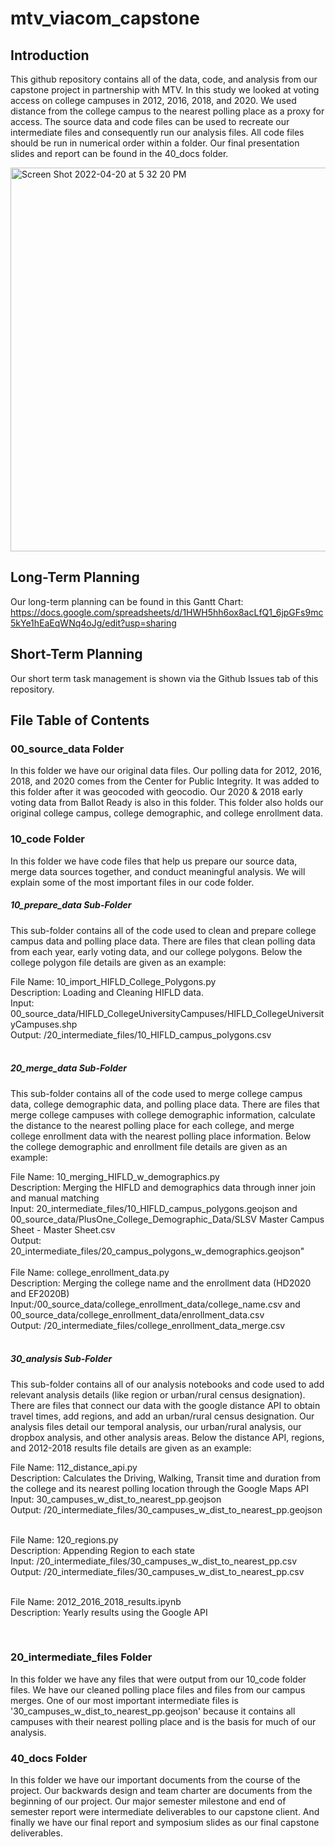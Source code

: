 # mtv_viacom_capstone

## Introduction
This github repository contains all of the data, code, and analysis from our capstone project in partnership with MTV. In this study we looked at voting access on college campuses in 2012, 2016, 2018, and 2020. We used distance from the college campus to the nearest polling place as a proxy for access. The source data and code files can be used to recreate our intermediate files and consequently run our analysis files. All code files should be run in numerical order within a folder. Our final presentation slides and report can be found in the 40_docs folder.

<img width="614" alt="Screen Shot 2022-04-20 at 5 32 20 PM" src="https://user-images.githubusercontent.com/30974949/164326523-3e959034-ce9a-4d36-b5e2-17e7fe02a667.png">


## Long-Term Planning
Our long-term planning can be found in this Gantt Chart: https://docs.google.com/spreadsheets/d/1HWH5hh6ox8acLfQ1_6jpGFs9mc5kYe1hEaEqWNq4oJg/edit?usp=sharing

## Short-Term Planning
Our short term task management is shown via the Github Issues tab of this repository.

## File Table of Contents

### 00_source_data Folder
In this folder we have our original data files. Our polling data for 2012, 2016, 2018, and 2020 comes from the Center for Public Integrity. It was added to this folder after it was geocoded with geocodio. Our 2020 & 2018 early voting data from Ballot Ready is also in this folder. This folder also holds our original college campus, college demographic, and college enrollment data.

### 10_code Folder
In this folder we have code files that help us prepare our source data, merge data sources together, and conduct meaningful analysis. We will explain some of the most important files in our code folder.

##### 10_prepare_data Sub-Folder
This sub-folder contains all of the code used to clean and prepare college campus data and polling place data. There are files that clean polling data from each year, early voting data, and our college polygons. Below the college polygon file details are given as an example:

   File Name: 10_import_HIFLD_College_Polygons.py  <br>
   Description: Loading and Cleaning HIFLD data. <br>
   Input: 00_source_data/HIFLD_CollegeUniversityCampuses/HIFLD_CollegeUniversityCampuses.shp <br>
   Output: /20_intermediate_files/10_HIFLD_campus_polygons.csv <br>
<br>

##### 20_merge_data Sub-Folder
This sub-folder contains all of the code used to merge college campus data, college demographic data, and polling place data. There are files that merge college campuses with college demographic information, calculate the distance to the nearest polling place for each college, and merge college enrollment data with the nearest polling place information. Below the college demographic and enrollment file details are given as an example:

   File Name: 10_merging_HIFLD_w_demographics.py  <br>
   Description: Merging the HIFLD and demographics data through inner join and manual matching <br>
   Input: 20_intermediate_files/10_HIFLD_campus_polygons.geojson and 00_source_data/PlusOne_College_Demographic_Data/SLSV Master Campus Sheet - Master Sheet.csv <br>
   Output: 20_intermediate_files/20_campus_polygons_w_demographics.geojson" <br>
<br>
   File Name: college_enrollment_data.py  <br>
   Description: Merging the college name and the enrollment data (HD2020 and EF2020B) <br>
   Input:/00_source_data/college_enrollment_data/college_name.csv and 00_source_data/college_enrollment_data/enrollment_data.csv <br>
   Output: /20_intermediate_files/college_enrollment_data_merge.csv <br>
<br>

##### 30_analysis Sub-Folder
This sub-folder contains all of our analysis notebooks and code used to add relevant analysis details (like region or urban/rural census designation). There are files that connect our data with the google distance API to obtain travel times, add regions, and add an urban/rural census designation. Our analysis files detail our temporal analysis, our urban/rural analysis, our dropbox analysis, and other analysis areas. Below the distance API, regions, and 2012-2018 results file details are given as an example:

   File Name: 112_distance_api.py <br>
   Description: Calculates the Driving, Walking, Transit time and duration from the college and its nearest polling location through the Google Maps API <br>
   Input: 30_campuses_w_dist_to_nearest_pp.geojson<br>
   Output: /20_intermediate_files/30_campuses_w_dist_to_nearest_pp.geojson <br>
<br>

   File Name: 120_regions.py <br>
   Description: Appending Region to each state <br>
   Input: /20_intermediate_files/30_campuses_w_dist_to_nearest_pp.csv <br>
   Output: /20_intermediate_files/30_campuses_w_dist_to_nearest_pp.csv <br>
<br>

   File Name: 2012_2016_2018_results.ipynb <br>
   Description: Yearly results using the Google API <br>

<br>

### 20_intermediate_files Folder
In this folder we have any files that were output from our 10_code folder files. We have our cleaned polling place files and files from our campus merges. One of our most important intermediate files is '30_campuses_w_dist_to_nearest_pp.geojson' because it contains all campuses with their nearest polling place and is the basis for much of our analysis.

### 40_docs Folder
In this folder we have our important documents from the course of the project. Our backwards design and team charter are documents from the beginning of our project. Our major semester milestone and end of semester report were intermediate deliverables to our capstone client. And finally we have our final report and symposium slides as our final capstone deliverables.



